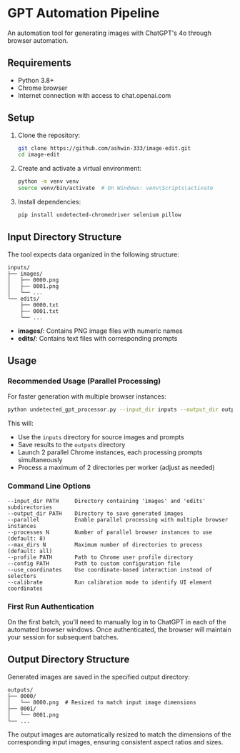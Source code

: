 # GPT Automation Pipeline

An automation tool for generating images with ChatGPT's 4o through browser automation.

## Requirements

- Python 3.8+
- Chrome browser
- Internet connection with access to chat.openai.com

## Setup

1. Clone the repository:
   ```bash
   git clone https://github.com/ashwin-333/image-edit.git
   cd image-edit
   ```

2. Create and activate a virtual environment:
   ```bash
   python -m venv venv
   source venv/bin/activate  # On Windows: venv\Scripts\activate
   ```

3. Install dependencies:
   ```bash
   pip install undetected-chromedriver selenium pillow
   ```

## Input Directory Structure

The tool expects data organized in the following structure:

```
inputs/
├── images/
│   ├── 0000.png
│   ├── 0001.png
│   └── ...
└── edits/
    ├── 0000.txt
    ├── 0001.txt
    └── ...
```

- **images/**: Contains PNG image files with numeric names
- **edits/**: Contains text files with corresponding prompts

## Usage

### Recommended Usage (Parallel Processing)

For faster generation with multiple browser instances:

```bash
python undetected_gpt_processor.py --input_dir inputs --output_dir outputs --parallel --processes 2 --max_dirs 2
```

This will:
- Use the `inputs` directory for source images and prompts
- Save results to the `outputs` directory
- Launch 2 parallel Chrome instances, each processing prompts simultaneously
- Process a maximum of 2 directories per worker (adjust as needed)

### Command Line Options

```
--input_dir PATH     Directory containing 'images' and 'edits' subdirectories
--output_dir PATH    Directory to save generated images
--parallel           Enable parallel processing with multiple browser instances
--processes N        Number of parallel browser instances to use (default: 8)
--max_dirs N         Maximum number of directories to process (default: all)
--profile PATH       Path to Chrome user profile directory
--config PATH        Path to custom configuration file
--use_coordinates    Use coordinate-based interaction instead of selectors
--calibrate          Run calibration mode to identify UI element coordinates
```

### First Run Authentication

On the first batch, you'll need to manually log in to ChatGPT in each of the automated browser windows. Once authenticated, the browser will maintain your session for subsequent batches.

## Output Directory Structure

Generated images are saved in the specified output directory:

```
outputs/
├── 0000/
│   └── 0000.png  # Resized to match input image dimensions
├── 0001/
│   └── 0001.png
└── ...
```

The output images are automatically resized to match the dimensions of the corresponding input images, ensuring consistent aspect ratios and sizes.